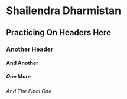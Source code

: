 # Shailendra Dharmistan
## Practicing On Headers Here
### Another Header
#### And Another
##### One More
###### And The Final One
